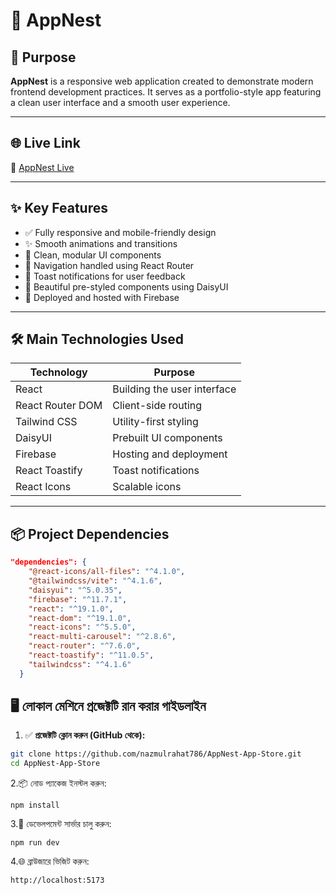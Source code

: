 # 🌟 AppNest

## 📌 Purpose  
**AppNest** is a responsive web application created to demonstrate modern frontend development practices. It serves as a portfolio-style app featuring a clean user interface and a smooth user experience.

---

## 🌐 Live Link  
🔗 [AppNest Live](https://appnest13.web.app)

---


## ✨ Key Features
- ✅ Fully responsive and mobile-friendly design  
- ✨ Smooth animations and transitions  
- 🧩 Clean, modular UI components  
- 🧭 Navigation handled using React Router  
- 🔔 Toast notifications for user feedback  
- 🎨 Beautiful pre-styled components using DaisyUI  
- 🚀 Deployed and hosted with Firebase  

---

## 🛠️ Main Technologies Used
| Technology        | Purpose                        |
|------------------|--------------------------------|
| React            | Building the user interface    |
| React Router DOM | Client-side routing            |
| Tailwind CSS     | Utility-first styling          |
| DaisyUI          | Prebuilt UI components         |
| Firebase         | Hosting and deployment         |
| React Toastify   | Toast notifications            |
| React Icons      | Scalable icons                 |

---


## 📦 Project Dependencies
```json
"dependencies": {
    "@react-icons/all-files": "^4.1.0",
    "@tailwindcss/vite": "^4.1.6",
    "daisyui": "^5.0.35",
    "firebase": "^11.7.1",
    "react": "^19.1.0",
    "react-dom": "^19.1.0",
    "react-icons": "^5.5.0",
    "react-multi-carousel": "^2.8.6",
    "react-router": "^7.6.0",
    "react-toastify": "^11.0.5",
    "tailwindcss": "^4.1.6"
  }

````
## 🖥️ লোকাল মেশিনে প্রজেক্টটি রান করার গাইডলাইন

1. ✅ **প্রজেক্টটি ক্লোন করুন (GitHub থেকে):**
```bash
git clone https://github.com/nazmulrahat786/AppNest-App-Store.git
cd AppNest-App-Store

```
2.📦 নোড প্যাকেজ ইনস্টল করুন:
````
npm install
````
3.🚀 ডেভেলপমেন্ট সার্ভার চালু করুন:
````
npm run dev
````
4.🌐 ব্রাউজারে ভিজিট করুন:
````
http://localhost:5173
````





